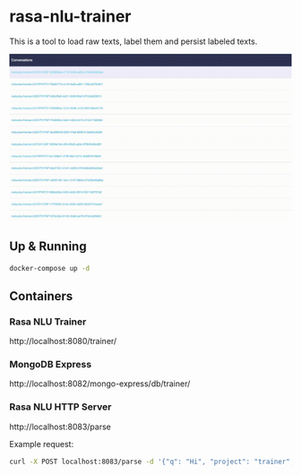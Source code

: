 # rasa-nlu-trainer
This is a tool to load raw texts, label them and persist labeled texts.

![rasa-nlu-trainer-customized](./images/rasa-nlu-trainer-customized.gif)

## Up & Running

```bash
docker-compose up -d
```

## Containers

### Rasa NLU Trainer
http://localhost:8080/trainer/

### MongoDB Express
http://localhost:8082/mongo-express/db/trainer/


### Rasa NLU HTTP Server

http://localhost:8083/parse

Example request:

```bash
curl -X POST localhost:8083/parse -d '{"q": "Hi", "project": "trainer", "model": "nlu"}' | python -m json.tool
```
